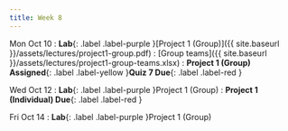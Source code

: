 ```yaml
---
title: Week 8
---
```


Mon Oct 10
: **Lab**{: .label .label-purple }[Project 1 (Group)]({{ site.baseurl }}/assets/lectures/project1-group.pdf)
    : [Group teams]({{ site.baseurl }}/assets/lectures/project1-group-teams.xlsx)
: **Project 1 (Group) Assigned**{: .label .label-yellow }**Quiz 7 Due**{: .label .label-red }

Wed Oct 12
: **Lab**{: .label .label-purple }Project 1 (Group)
: **Project 1 (Individual) Due**{: .label .label-red }

Fri Oct 14
: **Lab**{: .label .label-purple }Project 1 (Group)